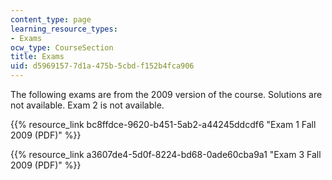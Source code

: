 ```yaml
---
content_type: page
learning_resource_types:
- Exams
ocw_type: CourseSection
title: Exams
uid: d5969157-7d1a-475b-5cbd-f152b4fca906
---
```


The following exams are from the 2009 version of the course. Solutions are not available. Exam 2 is not available.

{{% resource_link bc8ffdce-9620-b451-5ab2-a44245ddcdf6 "Exam 1 Fall 2009 (PDF)" %}}

{{% resource_link a3607de4-5d0f-8224-bd68-0ade60cba9a1 "Exam 3 Fall 2009 (PDF)" %}}